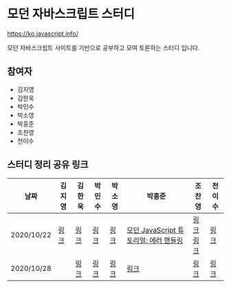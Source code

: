 # 모던 자바스크립트 스터디

https://ko.javascript.info/

모던 자바스크립트 사이트를 기반으로 공부하고 모여 토론하는 스터디 입니다.

## 참여자

* 김지영
* 김한욱
* 박민수
* 박소영
* 박흥준
* 조찬영
* 천이수

## 스터디 정리 공유 링크

| 날짜 | 김지영 | 김한욱 | 박민수 | 박소영 | 박흥준 | 조찬영 | 천이수 |
|---|---|---|---|---|---|---|---|
| 2020/10/22 |[링크](https://www.notion.so/try-catch-25433ec1eee048fdbc5c550ed499283d)| [링크](https://www.notion.so/lukehanwook/50c11e6406114ab399331cf9ebf6d2ea)  | [링크](https://www.notion.so/soopark/JavaScript-f42cee31da2a45b29d5026c434540af5)  |  [링크](https://soobakba.tistory.com/43) | [모던 JavaScript 튜토리얼: 에러 핸들링](https://blog.rockheung.xyz/%EB%AA%A8%EB%8D%98-javascript-%ED%8A%9C%ED%86%A0%EB%A6%AC%EC%96%BC-%EC%97%90%EB%9F%AC-%ED%95%B8%EB%93%A4%EB%A7%81.html) | [링크](https://chanyeong.com/blog/post/30) <br/> [링크](https://chanyeong.com/blog/post/32) | [링크](https://leesoo7595.github.io/javascript/2020/10/11/Javascript_error_handling) |
| 2020/10/28 | |[링크](https://www.notion.so/Promise-async-await-c11d9984dea8440c9950d239efb64c2f) | [링크](https://www.notion.so/soopark/JavaScript-f8e7cfd0dce6421bbf943252545e4877) | [링크](https://soobakba.tistory.com/45) | [링크](https://blog.rockheung.xyz/%EB%AA%A8%EB%8D%98-javascript-%ED%8A%9C%ED%86%A0%EB%A6%AC%EC%96%BC-%ED%94%84%EB%9D%BC%EB%AF%B8%EC%8A%A4%EC%99%80-async-await.html) | [링크](https://chanyeong.com/blog/post/33) | [링크](https://leesoo7595.github.io/javascript/2020/10/26/Javascript_callback) |
